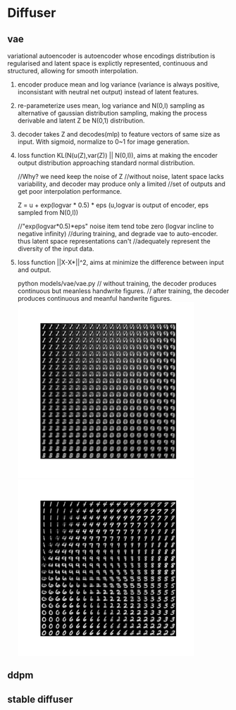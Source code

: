 
# Diffuser
## vae
variational autoencoder is autoencoder whose encodings distribution is regularised and latent 
space is explictly represented, continuous and structured, allowing for smooth interpolation. 
1) encoder produce mean and log variance (variance is always positive, inconsistant with 
   neutral net output) instead of latent features.
2) re-parameterize uses mean, log variance and N(0,I) sampling as alternative of gaussian 
   distribution sampling, making the process derivable and latent Z be N(0,1) distribution.
3) decoder takes Z and decodes(mlp) to feature vectors of same size as input. With sigmoid,
   normalize to 0~1 for image generation.
4) loss function KL(N(u(Z),var(Z)) || N(0,I)), aims at making the encoder output distribution 
   approaching standard normal distribution. 

      //Why? we need keep the noise of Z 
      //without noise, latent space lacks variability, and decoder may produce only a limited 
      //set of outputs and get poor interpolation performance.

      Z = u + exp(logvar * 0.5) * eps 
      (u,logvar is output of encoder, eps sampled from N(0,I))

      //"exp(logvar*0.5)*eps" noise item tend tobe zero (logvar incline to negative infinity) 
      //during training, and degrade vae to auto-encoder. thus latent space representations can't 
      //adequately represent the diversity of the input data.
      
5) loss function ||X-X*||^2, aims at minimize the difference between input and output.

      python models/vae/vae.py
      // without training, the decoder produces continuous but meanless handwrite figures.
      // after training, the decoder produces continuous and meanful handwrite figures.
   <img src="../assets/vae_chaos.png" width="400" />
   <img src="../assets/vae_trained.png" width="400" />



## ddpm

## stable diffuser
